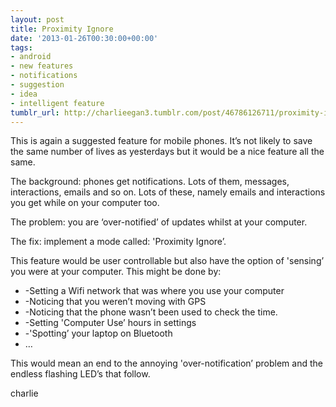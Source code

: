 ```yaml
---
layout: post
title: Proximity Ignore
date: '2013-01-26T00:30:00+00:00'
tags:
- android
- new features
- notifications
- suggestion
- idea
- intelligent feature
tumblr_url: http://charlieegan3.tumblr.com/post/46786126711/proximity-ignore
---
```

This is again a suggested feature for mobile phones. It’s not likely to save the same number of lives as yesterdays but it would be a nice feature all the same.

The background: phones get notifications. Lots of them, messages, interactions, emails and so on. Lots of these, namely emails and interactions you get while on your computer too. 

The problem: you are ‘over-notified’ of updates whilst at your computer.

The fix: implement a mode called: 'Proximity Ignore’.

This feature would be user controllable but also have the option of 'sensing’ you were at your computer. This might be done by:

  * -Setting a Wifi network that was where you use your computer
  * -Noticing that you weren’t moving with GPS
  * -Noticing that the phone wasn’t been used to check the time.
  * -Setting 'Computer Use’ hours in settings
  * -'Spotting’ your laptop on Bluetooth
  * …

This would mean an end to the annoying 'over-notification’ problem and the endless flashing LED’s that follow.

charlie
